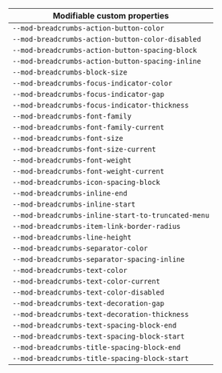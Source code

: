 | Modifiable custom properties                       |
| -------------------------------------------------- |
| `--mod-breadcrumbs-action-button-color`            |
| `--mod-breadcrumbs-action-button-color-disabled`   |
| `--mod-breadcrumbs-action-button-spacing-block`    |
| `--mod-breadcrumbs-action-button-spacing-inline`   |
| `--mod-breadcrumbs-block-size`                     |
| `--mod-breadcrumbs-focus-indicator-color`          |
| `--mod-breadcrumbs-focus-indicator-gap`            |
| `--mod-breadcrumbs-focus-indicator-thickness`      |
| `--mod-breadcrumbs-font-family`                    |
| `--mod-breadcrumbs-font-family-current`            |
| `--mod-breadcrumbs-font-size`                      |
| `--mod-breadcrumbs-font-size-current`              |
| `--mod-breadcrumbs-font-weight`                    |
| `--mod-breadcrumbs-font-weight-current`            |
| `--mod-breadcrumbs-icon-spacing-block`             |
| `--mod-breadcrumbs-inline-end`                     |
| `--mod-breadcrumbs-inline-start`                   |
| `--mod-breadcrumbs-inline-start-to-truncated-menu` |
| `--mod-breadcrumbs-item-link-border-radius`        |
| `--mod-breadcrumbs-line-height`                    |
| `--mod-breadcrumbs-separator-color`                |
| `--mod-breadcrumbs-separator-spacing-inline`       |
| `--mod-breadcrumbs-text-color`                     |
| `--mod-breadcrumbs-text-color-current`             |
| `--mod-breadcrumbs-text-color-disabled`            |
| `--mod-breadcrumbs-text-decoration-gap`            |
| `--mod-breadcrumbs-text-decoration-thickness`      |
| `--mod-breadcrumbs-text-spacing-block-end`         |
| `--mod-breadcrumbs-text-spacing-block-start`       |
| `--mod-breadcrumbs-title-spacing-block-end`        |
| `--mod-breadcrumbs-title-spacing-block-start`      |
